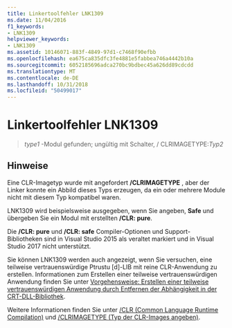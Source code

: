 ```yaml
---
title: Linkertoolfehler LNK1309
ms.date: 11/04/2016
f1_keywords:
- LNK1309
helpviewer_keywords:
- LNK1309
ms.assetid: 10146071-883f-4849-97d1-c7468f90efbb
ms.openlocfilehash: ea675ca835dfc3fe4881e5fabbea746a4442b10a
ms.sourcegitcommit: 6052185696adca270bc9bdbec45a626dd89cdcdd
ms.translationtype: MT
ms.contentlocale: de-DE
ms.lasthandoff: 10/31/2018
ms.locfileid: "50499017"
---
```

# <a name="linker-tools-error-lnk1309"></a>Linkertoolfehler LNK1309

> *type1* -Modul gefunden; ungültig mit Schalter, / CLRIMAGETYPE:*Typ2*

## <a name="remarks"></a>Hinweise

Eine CLR-Imagetyp wurde mit angefordert **/CLRIMAGETYPE** , aber der Linker konnte ein Abbild dieses Typs erzeugen, da ein oder mehrere Module nicht mit diesem Typ kompatibel waren.

LNK1309 wird beispielsweise ausgegeben, wenn Sie angeben, **Safe** und übergeben Sie ein Modul mit erstellten **/CLR: pure**.

Die **/CLR: pure** und **/CLR: safe** Compiler-Optionen und Support-Bibliotheken sind in Visual Studio 2015 als veraltet markiert und in Visual Studio 2017 nicht unterstützt.

Sie können LNK1309 werden auch angezeigt, wenn Sie versuchen, eine teilweise vertrauenswürdige Ptrustu [d]-LIB mit reine CLR-Anwendung zu erstellen. Informationen zum Erstellen einer teilweise vertrauenswürdigen Anwendung finden Sie unter [Vorgehensweise: Erstellen einer teilweise vertrauenswürdigen Anwendung durch Entfernen der Abhängigkeit in der CRT-DLL-Bibliothek](../../dotnet/create-a-partially-trusted-application.md).

Weitere Informationen finden Sie unter [/CLR (Common Language Runtime Compilation)](../../build/reference/clr-common-language-runtime-compilation.md) und [/CLRIMAGETYPE (Typ der CLR-Images angeben)](../../build/reference/clrimagetype-specify-type-of-clr-image.md).